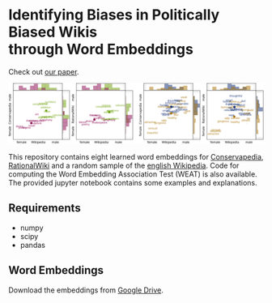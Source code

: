 # Identifying Biases in Politically Biased Wikis<br/>through Word Embeddings

Check out [our paper](https://dl.acm.org/citation.cfm?id=3343658).

<img src="./results.svg">

This repository contains eight learned word embeddings for [Conservapedia](https://www.conservapedia.com/Main_Page), [RationalWiki](https://rationalwiki.org/wiki/Main_Page) and a random sample of the [english Wikipedia](https://en.wikipedia.org/wiki/Main_Page).
Code for computing the Word Embedding Association Test (WEAT) is also available. The provided jupyter notebook contains some examples and explanations.


## Requirements
* numpy
* scipy
* pandas

## Word Embeddings
Download the embeddings from [Google Drive](https://drive.google.com/drive/folders/15IZS1DdQYrOaklKmP9tXh14LjVmSPSux?usp=sharing).
